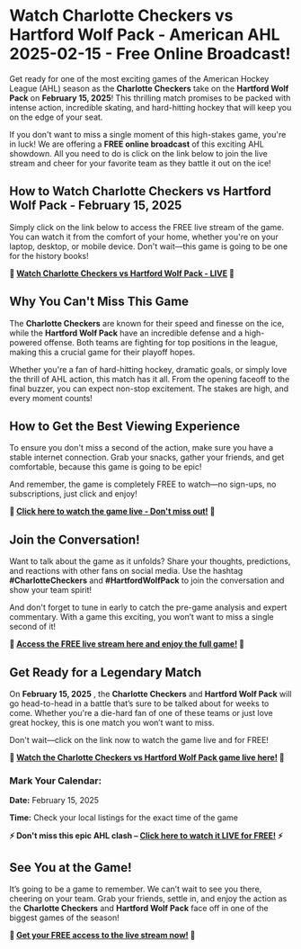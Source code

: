 # Watch Charlotte Checkers vs Hartford Wolf Pack - American AHL 2025-02-15 - Free Online Broadcast!

Get ready for one of the most exciting games of the American Hockey League (AHL) season as the **Charlotte Checkers** take on the **Hartford Wolf Pack** on **February 15, 2025**! This thrilling match promises to be packed with intense action, incredible skating, and hard-hitting hockey that will keep you on the edge of your seat.

If you don't want to miss a single moment of this high-stakes game, you're in luck! We are offering a **FREE online broadcast** of this exciting AHL showdown. All you need to do is click on the link below to join the live stream and cheer for your favorite team as they battle it out on the ice!

## How to Watch Charlotte Checkers vs Hartford Wolf Pack - February 15, 2025

Simply click on the link below to access the FREE live stream of the game. You can watch it from the comfort of your home, whether you're on your laptop, desktop, or mobile device. Don't wait—this game is going to be one for the history books!

**🔗 [Watch Charlotte Checkers vs Hartford Wolf Pack - LIVE](https://tinyurl.com/livestreamfreeo?st=Charlotte+Checkers+vs+Hartford+Wolf+Pack&si=ghc) 🔗**

## Why You Can't Miss This Game

The **Charlotte Checkers** are known for their speed and finesse on the ice, while the **Hartford Wolf Pack** have an incredible defense and a high-powered offense. Both teams are fighting for top positions in the league, making this a crucial game for their playoff hopes.

Whether you're a fan of hard-hitting hockey, dramatic goals, or simply love the thrill of AHL action, this match has it all. From the opening faceoff to the final buzzer, you can expect non-stop excitement. The stakes are high, and every moment counts!

## How to Get the Best Viewing Experience

To ensure you don't miss a second of the action, make sure you have a stable internet connection. Grab your snacks, gather your friends, and get comfortable, because this game is going to be epic!

And remember, the game is completely FREE to watch—no sign-ups, no subscriptions, just click and enjoy!

**🔗 [Click here to watch the game live - Don't miss out!](https://tinyurl.com/livestreamfreeo?st=Charlotte+Checkers+vs+Hartford+Wolf+Pack&si=ghc) 🔗**

## Join the Conversation!

Want to talk about the game as it unfolds? Share your thoughts, predictions, and reactions with other fans on social media. Use the hashtag **#CharlotteCheckers** and **#HartfordWolfPack** to join the conversation and show your team spirit!

And don't forget to tune in early to catch the pre-game analysis and expert commentary. With a game this exciting, you won’t want to miss a single second of it!

**🔗 [Access the FREE live stream here and enjoy the full game!](https://tinyurl.com/livestreamfreeo?st=Charlotte+Checkers+vs+Hartford+Wolf+Pack&si=ghc) 🔗**

## Get Ready for a Legendary Match

On **February 15, 2025** , the **Charlotte Checkers** and **Hartford Wolf Pack** will go head-to-head in a battle that’s sure to be talked about for weeks to come. Whether you're a die-hard fan of one of these teams or just love great hockey, this is one match you won’t want to miss.

Don't wait—click on the link now to watch the game live and for FREE!

**🔗 [Watch the Charlotte Checkers vs Hartford Wolf Pack game live here!](https://tinyurl.com/livestreamfreeo?st=Charlotte+Checkers+vs+Hartford+Wolf+Pack&si=ghc) 🔗**

### Mark Your Calendar:

**Date:** February 15, 2025

**Time:** Check your local listings for the exact time of the game

**⚡ Don't miss this epic AHL clash – [Click here to watch it LIVE for FREE!](https://tinyurl.com/livestreamfreeo?st=Charlotte+Checkers+vs+Hartford+Wolf+Pack&si=ghc) ⚡**

## See You at the Game!

It’s going to be a game to remember. We can’t wait to see you there, cheering on your team. Grab your friends, settle in, and enjoy the action as the **Charlotte Checkers** and **Hartford Wolf Pack** face off in one of the biggest games of the season!

**🔗 [Get your FREE access to the live stream now!](https://tinyurl.com/livestreamfreeo?st=Charlotte+Checkers+vs+Hartford+Wolf+Pack&si=ghc) 🔗**
